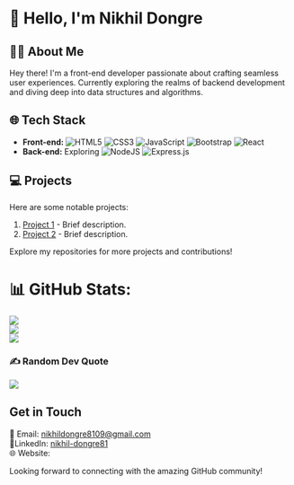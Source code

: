 # 👋 Hello, I'm Nikhil Dongre

## 👨‍💻 About Me

Hey there! I'm a front-end developer passionate about crafting seamless user experiences. Currently exploring the realms of backend development and diving deep into data structures and algorithms.

## 🌐 Tech Stack

- **Front-end:** ![HTML5](https://img.shields.io/badge/html5-%23E34F26.svg?style=for-the-badge&logo=html5&logoColor=white)
  ![CSS3](https://img.shields.io/badge/css3-%231572B6.svg?style=for-the-badge&logo=css3&logoColor=white)
   ![JavaScript](https://img.shields.io/badge/javascript-%23323330.svg?style=for-the-badge&logo=javascript&logoColor=%23F7DF1E)
   ![Bootstrap](https://img.shields.io/badge/bootstrap-%238511FA.svg?style=for-the-badge&logo=bootstrap&logoColor=white)
   ![React](https://img.shields.io/badge/react-%2320232a.svg?style=for-the-badge&logo=react&logoColor=%2361DAFB)
- **Back-end:** Exploring ![NodeJS](https://img.shields.io/badge/node.js-6DA55F?style=for-the-badge&logo=node.js&logoColor=white)
  ![Express.js](https://img.shields.io/badge/express.js-%23404d59.svg?style=for-the-badge&logo=express&logoColor=%2361DAFB)


## 💻 Projects

Here are some notable projects:

1. [Project 1](link-to-project-1) - Brief description.
2. [Project 2](link-to-project-2) - Brief description.

Explore my repositories for more projects and contributions!


# 📊 GitHub Stats:
![](https://github-readme-stats.vercel.app/api?username=nikhildongre1&theme=tokyonight&hide_border=false&include_all_commits=true&count_private=false)<br/>
![](https://github-readme-streak-stats.herokuapp.com/?user=nikhildongre1&theme=tokyonight&hide_border=false)<br/>
![](https://github-readme-stats.vercel.app/api/top-langs/?username=nikhildongre1&theme=tokyonight&hide_border=false&include_all_commits=true&count_private=false&layout=compact)

### ✍️ Random Dev Quote
![](https://quotes-github-readme.vercel.app/api?type=horizontal&theme=radical)

## Get in Touch

📧 Email: nikhildongre8109@gmail.com     
🔗LinkedIn: [nikhil-dongre81](www.linkedin.com/in/nikhil-dongre81)    
🌐 Website: 

Looking forward to connecting with the amazing GitHub community!

